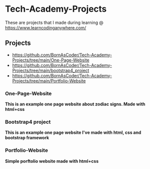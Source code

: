 # Tech-Academy-Projects

These are projects that I made during learning @ https://www.learncodinganywhere.com/

## Projects
* https://github.com/BornAsCoder/Tech-Academy-Projects/tree/main/One-Page-Website
* https://github.com/BornAsCoder/Tech-Academy-Projects/tree/main/bootstrap4_project
* https://github.com/BornAsCoder/Tech-Academy-Projects/tree/main/Portfolio-Website

### One-Page-Website
**This is an example one page website about zodiac signs. Made with html+css**
### Bootstrap4 project
**This is an example one page website I've made with html, css and bootstrap framework**
### Portfolio-Website
**Simple porftolio website made with html+css**
